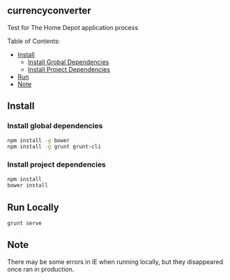 ## currencyconverter ##
Test for The Home Depot application process

Table of Contents:
* [Install](#install)
    * [Install Grobal Dependencies](#install-global-dependencies)
    * [Install Project Dependencies](#install-project-dependencies)
* [Run](#run)
* [Note](#note)


## <a name="install"></a> Install

### <a name="install-global-dependencies"></a> Install global dependencies
```sh
npm install -g bower
npm install -g grunt grunt-cli
```
### <a name="install-project-dependencies"></a> Install project dependencies
```sh
npm install
bower install
```

## <a name="run"></a> Run Locally

```sh
grunt serve
```


## <a name="note"></a> Note

There may be some errors in IE when running locally, but they disappeared once ran in production.